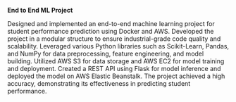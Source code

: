 **End to End ML Project**

Designed and implemented an end-to-end machine learning project for student performance prediction using Docker and AWS. Developed the project in a modular structure to ensure industrial-grade code quality and scalability. Leveraged various Python libraries such as Scikit-Learn, Pandas, and NumPy for data preprocessing, feature engineering, and model building. Utilized AWS S3 for data storage and AWS EC2 for model training and deployment. Created a REST API using Flask for model inference and deployed the model on AWS Elastic Beanstalk. The project achieved a high accuracy, demonstrating its effectiveness in predicting student performance.